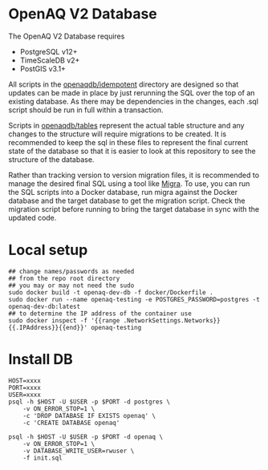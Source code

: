# OpenAQ V2 Database

The OpenAQ V2 Database requires
- PostgreSQL v12+
- TimeScaleDB v2+
- PostGIS v3.1+

All scripts in the [openaqdb/idempotent](openaqdb/idempotent/) directory are designed so that updates can be made in place by just rerunning the SQL over the top of an existing database. As there may be dependencies in the changes, each .sql script should be run in full within a transaction.

Scripts in [openaqdb/tables](openaqdb/tables) represent the actual table structure and any changes to the structure will require migrations to be created. It is recommended to keep the sql in these files to represent the final current state of the database so that it is easier to look at this repository to see the structure of the database.

Rather than tracking version to version migration files, it is recommended to manage the desired final SQL using a tool like [Migra](https://github.com/djrobstep/migra). To use, you can run the SQL scripts into a Docker database, run migra against the Docker database and the target database to get the migration script. Check the migration script before running to bring the target database in sync with the updated code.

# Local setup

```
## change names/passwords as needed
## from the repo root directory
## you may or may not need the sudo
sudo docker build -t openaq-dev-db -f docker/Dockerfile .
sudo docker run --name openaq-testing -e POSTGRES_PASSWORD=postgres -t openaq-dev-db:latest
## to determine the IP address of the container use
sudo docker inspect -f '{{range .NetworkSettings.Networks}}{{.IPAddress}}{{end}}' openaq-testing
```

# Install DB
```shell
HOST=xxxx
PORT=xxxx
USER=xxxx
psql -h $HOST -U $USER -p $PORT -d postgres \
    -v ON_ERROR_STOP=1 \
    -c 'DROP DATABASE IF EXISTS openaq' \
    -c 'CREATE DATABASE openaq'

psql -h $HOST -U $USER -p $PORT -d openaq \
    -v ON_ERROR_STOP=1 \
    -v DATABASE_WRITE_USER=rwuser \
    -f init.sql
```
